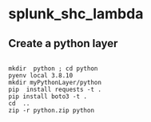 # splunk_shc_lambda

## Create a  python layer
```

mkdir  python ; cd python 
pyenv local 3.8.10
mkdir myPythonLayer/python
pip  install requests -t .
pip install boto3 -t .
cd  ..
zip -r python.zip python

```
